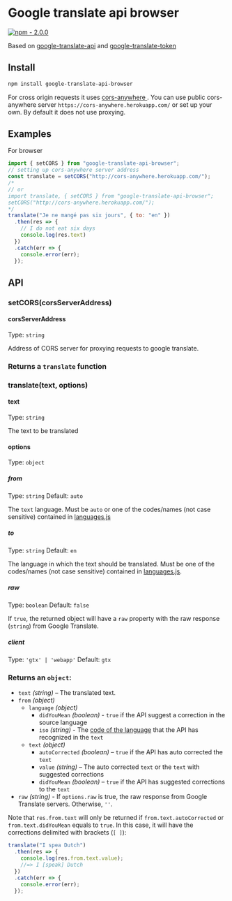 # Google translate api browser

[![npm - 2.0.0](https://img.shields.io/badge/npm-2.0.0-2ea44f?logo=npm&logoColor=%23CB3837)](https://www.npmjs.com/package/google-translate-api-browser)

Based on [google-translate-api](https://github.com/matheuss/google-translate-api) and [google-translate-token](https://github.com/matheuss/google-translate-token)

## Install

```bash
npm install google-translate-api-browser
```

For cross origin requests it uses [cors-anywhere
](https://github.com/Rob--W/cors-anywhere). You can use public cors-anywhere server `https://cors-anywhere.herokuapp.com/` or set up your own. By default it does not use proxying.

## Examples

For browser

```javascript
import { setCORS } from "google-translate-api-browser";
// setting up cors-anywhere server address
const translate = setCORS("http://cors-anywhere.herokuapp.com/");
/*
// or
import translate, { setCORS } from "google-translate-api-browser";
setCORS("http://cors-anywhere.herokuapp.com/");
*/
translate("Je ne mangé pas six jours", { to: "en" })
  .then(res => {
    // I do not eat six days
    console.log(res.text)
  })
  .catch(err => {
    console.error(err);
  });
```

## API

### setCORS(corsServerAddress)

#### corsServerAddress

Type: `string`

Address of CORS server for proxying requests to google translate.

### Returns a `translate` function

### translate(text, options)

#### text

Type: `string`

The text to be translated

#### options

Type: `object`

##### from

Type: `string` Default: `auto`

The `text` language. Must be `auto` or one of the codes/names (not case sensitive) contained in [languages.js](https://github.com/matheuss/google-translate-api/blob/master/languages.js)

##### to

Type: `string` Default: `en`

The language in which the text should be translated. Must be one of the codes/names (not case sensitive) contained in [languages.js](https://github.com/matheuss/google-translate-api/blob/master/languages.js).

##### raw

Type: `boolean` Default: `false`

If `true`, the returned object will have a `raw` property with the raw response (`string`) from Google Translate.

##### client

Type: `'gtx' | 'webapp'` Default: `gtx`


### Returns an `object`:

- `text` _(string)_ – The translated text.
- `from` _(object)_
  - `language` _(object)_
    - `didYouMean` _(boolean)_ - `true` if the API suggest a correction in the source language
    - `iso` _(string)_ - The [code of the language](https://github.com/matheuss/google-translate-api/blob/master/languages.js) that the API has recognized in the `text`
  - `text` _(object)_
    - `autoCorrected` _(boolean)_ – `true` if the API has auto corrected the `text`
    - `value` _(string)_ – The auto corrected `text` or the `text` with suggested corrections
    - `didYouMean` _(boolean)_ – `true` if the API has suggested corrections to the `text`
- `raw` _(string)_ - If `options.raw` is true, the raw response from Google Translate servers. Otherwise, `''`.

Note that `res.from.text` will only be returned if `from.text.autoCorrected` or `from.text.didYouMean` equals to `true`. In this case, it will have the corrections delimited with brackets (`[ ]`):

```js
translate("I spea Dutch")
  .then(res => {
    console.log(res.from.text.value);
    //=> I [speak] Dutch
  })
  .catch(err => {
    console.error(err);
  });
```
